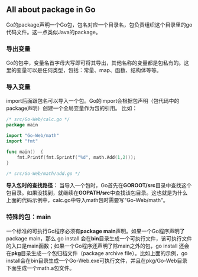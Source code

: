 ## All about package in Go
Go的package声明一个Go包，包名对应一个目录名，包负责组织这个目录里的go代码文件。这一点类似Java的package。

### 导出变量
Go的包中，变量名首字母大写即可将其导出，其他名称的变量都是包私有的。这里的变量可以是任何类型，包括：常量、map、函数、结构体等等。

### 导入变量
import后面跟包名可以导入一个包。Go的import会根据包声明（包代码中的package声明）创建一个全局变量作为包的引用。
比如：
```go
/* src/Go-Web/calc.go */
package main

import "Go-Web/math"
import "fmt"

func main()  {
	fmt.Printf(fmt.Sprintf("%d", math.Add(1,2)));
}

/* src/Go-Web/math/add.go */
```
**导入包时的查找路径：** 当导入一个包时，Go首先在**GOROOT/src**目录中查找这个包目录。如果没找到，就继续在**GOPATH/src**中查找该包目录。这也就是为什么上面的代码示例中，calc.go中导入math包时需要写"Go-Web/math"。

### 特殊的包：main
一个标准的可执行Go程序必须有**package main**声明。如果一个Go程序声明了package main，那么 go install 会在**bin**目录生成一个可执行文件，该可执行文件的入口是main函数；如果一个Go程序还声明了除main之外的包，go install 还会在**pkg**目录生成一个包归档文件（package archive file）。比如上面的示例，go install会在bin目录生成一个Go-Web.exe可执行文件，并且在pkg/Go-Web目录下面生成一个math.a包文件。

